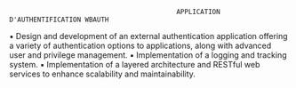                                               APPLICATION D'AUTHENTIFICATION WBAUTH
▪ Design and development of an external authentication application offering a variety of authentication options to applications, along with advanced user and privilege management. 
▪ Implementation of a logging and tracking system.
▪ Implementation of a layered architecture and RESTful web services to enhance scalability and maintainability.
